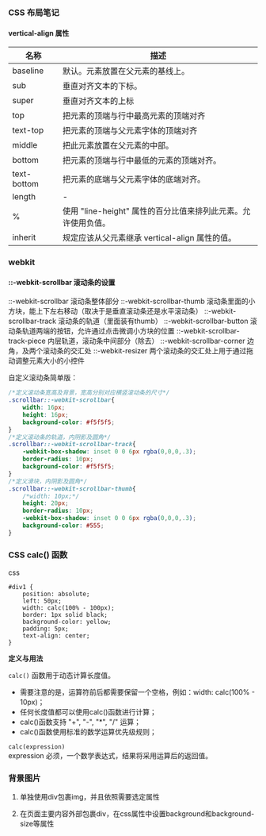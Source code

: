 ### CSS 布局笔记

#### vertical-align 属性

名称|描述
-|-
baseline|默认。元素放置在父元素的基线上。|
sub|垂直对齐文本的下标。|
super|垂直对齐文本的上标|
top|把元素的顶端与行中最高元素的顶端对齐|
text-top|把元素的顶端与父元素字体的顶端对齐|
middle|把此元素放置在父元素的中部。|
bottom|把元素的顶端与行中最低的元素的顶端对齐。|
text-bottom|把元素的底端与父元素字体的底端对齐。|
length|-|
%|使用 "line-height" 属性的百分比值来排列此元素。允许使用负值。|
inherit|规定应该从父元素继承 vertical-align 属性的值。|


### webkit

#### ::-webkit-scrollbar 滚动条的设置

 ::-webkit-scrollbar         滚动条整体部分
 ::-webkit-scrollbar-thumb             滚动条里面的小方块，能上下左右移动（取决于是垂直滚动条还是水平滚动条）
 ::-webkit-scrollbar-track      滚动条的轨道（里面装有thumb）
 ::-webkit-scrollbar-button      滚动条轨道两端的按钮，允许通过点击微调小方块的位置
 ::-webkit-scrollbar-track-piece    内层轨道，滚动条中间部分（除去）
 ::-webkit-scrollbar-corner     边角，及两个滚动条的交汇处
 ::-webkit-resizer       两个滚动条的交汇处上用于通过拖动调整元素大小的小控件


自定义滚动条简单版：

```css
/*定义滚动条宽高及背景，宽高分别对应横竖滚动条的尺寸*/
.scrollbar::-webkit-scrollbar{
    width: 16px;
    height: 16px;
    background-color: #f5f5f5;
}
/*定义滚动条的轨道，内阴影及圆角*/
.scrollbar::-webkit-scrollbar-track{
    -webkit-box-shadow: inset 0 0 6px rgba(0,0,0,.3);
    border-radius: 10px;
    background-color: #f5f5f5;
}
/*定义滑块，内阴影及圆角*/
.scrollbar::-webkit-scrollbar-thumb{
    /*width: 10px;*/
    height: 20px;
    border-radius: 10px;
    -webkit-box-shadow: inset 0 0 6px rgba(0,0,0,.3);
    background-color: #555;
}
```

### CSS calc() 函数
css
```
#div1 {
    position: absolute;
    left: 50px;
    width: calc(100% - 100px);
    border: 1px solid black;
    background-color: yellow;
    padding: 5px;
    text-align: center;
}
```
**定义与用法**

`calc()` 函数用于动态计算长度值。

* 需要注意的是，运算符前后都需要保留一个空格，例如：width: calc(100% - 10px)；
* 任何长度值都可以使用calc()函数进行计算；
* calc()函数支持 "+", "-", "*", "/" 运算；
* calc()函数使用标准的数学运算优先级规则；

`calc(expression)`<br/>
expression 必须，一个数学表达式，结果将采用运算后的返回值。

### 背景图片

1. 单独使用div包裹img，并且依照需要选定属性

2. 在页面主要内容外部包裹div，在css属性中设置background和background-size等属性